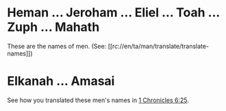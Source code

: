 # Heman ... Jeroham ... Eliel ... Toah ... Zuph ... Mahath

These are the names of men. (See: [[rc://en/ta/man/translate/translate-names]])

# Elkanah ... Amasai

See how you translated these men's names in [1 Chronicles 6:25](./25.md).

